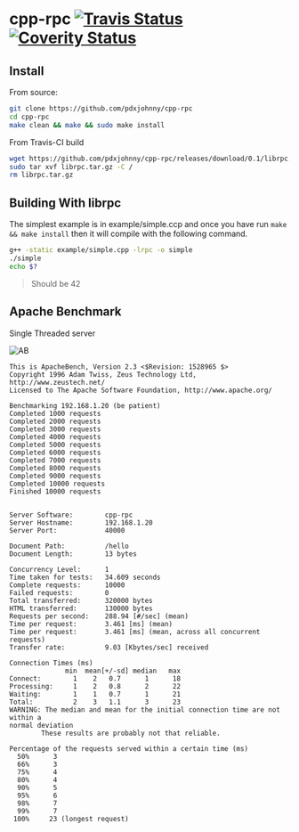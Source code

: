 # cpp-rpc [![Travis Status](https://travis-ci.org/pdxjohnny/cpp-rpc.svg?branch=master)](https://travis-ci.org/pdxjohnny/cpp-rpc) [![Coverity Status](https://scan.coverity.com/projects/8482/badge.svg)](https://scan.coverity.com/projects/8482/)


Install
---

From source:

```bash
git clone https://github.com/pdxjohnny/cpp-rpc
cd cpp-rpc
make clean && make && sudo make install
```

From Travis-CI build
```bash
wget https://github.com/pdxjohnny/cpp-rpc/releases/download/0.1/librpc.tar.gz
sudo tar xvf librpc.tar.gz -C /
rm librpc.tar.gz
```


Building With librpc
---

The simplest example is in example/simple.ccp and once you have run `make &&
make install` then it will compile with the following command.

```bash
g++ -static example/simple.cpp -lrpc -o simple
./simple
echo $?
```
> Should be 42


Apache Benchmark
---

Single Threaded server

![AB](http://i.imgur.com/Uqq2oVH.gif)

```
This is ApacheBench, Version 2.3 <$Revision: 1528965 $>
Copyright 1996 Adam Twiss, Zeus Technology Ltd, http://www.zeustech.net/
Licensed to The Apache Software Foundation, http://www.apache.org/

Benchmarking 192.168.1.20 (be patient)
Completed 1000 requests
Completed 2000 requests
Completed 3000 requests
Completed 4000 requests
Completed 5000 requests
Completed 6000 requests
Completed 7000 requests
Completed 8000 requests
Completed 9000 requests
Completed 10000 requests
Finished 10000 requests


Server Software:        cpp-rpc
Server Hostname:        192.168.1.20
Server Port:            40000

Document Path:          /hello
Document Length:        13 bytes

Concurrency Level:      1
Time taken for tests:   34.609 seconds
Complete requests:      10000
Failed requests:        0
Total transferred:      320000 bytes
HTML transferred:       130000 bytes
Requests per second:    288.94 [#/sec] (mean)
Time per request:       3.461 [ms] (mean)
Time per request:       3.461 [ms] (mean, across all concurrent requests)
Transfer rate:          9.03 [Kbytes/sec] received

Connection Times (ms)
              min  mean[+/-sd] median   max
Connect:        1    2   0.7      1      18
Processing:     1    2   0.8      2      22
Waiting:        1    1   0.7      1      21
Total:          2    3   1.1      3      23
WARNING: The median and mean for the initial connection time are not within a
normal deviation
        These results are probably not that reliable.

Percentage of the requests served within a certain time (ms)
  50%      3
  66%      3
  75%      4
  80%      4
  90%      5
  95%      6
  98%      7
  99%      7
 100%     23 (longest request)
```


